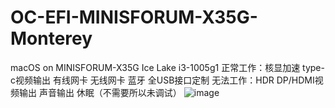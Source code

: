 # OC-EFI-MINISFORUM-X35G-Monterey
 macOS on MINISFORUM-X35G Ice Lake i3-1005g1
 正常工作：核显加速 type-c视频输出 有线网卡 无线网卡 蓝牙 全USB接口定制
 无法工作：HDR DP/HDMI视频输出 声音输出 休眠（不需要所以未调试）
![image](https://user-images.githubusercontent.com/53371423/183611972-17c96772-bec5-4c2b-8034-a7cce79ed3c0.png)
